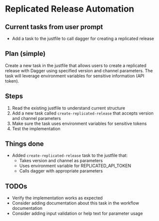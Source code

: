 # Replicated Release Automation

## Current tasks from user prompt
- Add a task to the justfile to call dagger for creating a replicated release

## Plan (simple)
Create a new task in the justfile that allows users to create a replicated release with Dagger using specified version and channel parameters. The task will leverage environment variables for sensitive information (API token).

## Steps
1. Read the existing justfile to understand current structure
2. Add a new task called `create-replicated-release` that accepts version and channel parameters
3. Make sure the task uses environment variables for sensitive tokens
4. Test the implementation

## Things done
- Added `create-replicated-release` task to the justfile that:
  - Takes version and channel as parameters
  - Uses environment variable for REPLICATED_API_TOKEN
  - Calls dagger with appropriate parameters

## TODOs
- Verify the implementation works as expected
- Consider adding documentation about this task in the workflow documentation
- Consider adding input validation or help text for parameter usage 